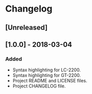 # Changelog

## [Unreleased]

## [1.0.0] - 2018-03-04
### Added
- Syntax highlighting for LC-2200.
- Syntax highlighting for GT-2200.
- Project README and LICENSE files.
- Project CHANGELOG file.